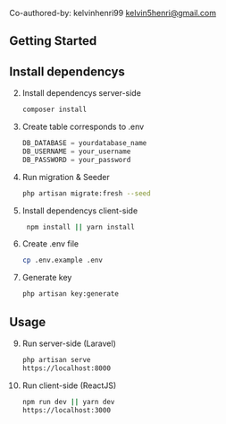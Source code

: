 

Co-authored-by: kelvinhenri99 <kelvin5henri@gmail.com>

## Getting Started

## Install dependencys

2. Install dependencys server-side
   ```sh
   composer install
   ```
3. Create table corresponds to .env
   ```js
   DB_DATABASE = yourdatabase_name
   DB_USERNAME = your_username
   DB_PASSWORD = your_password
   ```
5. Run migration & Seeder
   ```sh
   php artisan migrate:fresh --seed
   ```
6. Install dependencys client-side
   ```sh
    npm install || yarn install
    ```
7. Create .env file
    ```sh
    cp .env.example .env
    ```
8. Generate key
    ```sh
    php artisan key:generate
    ```

## Usage

9. Run server-side (Laravel)
    ```sh
    php artisan serve
    https://localhost:8000
    ```
10. Run client-side (ReactJS)
    ```sh
    npm run dev || yarn dev
    https://localhost:3000
    ```
